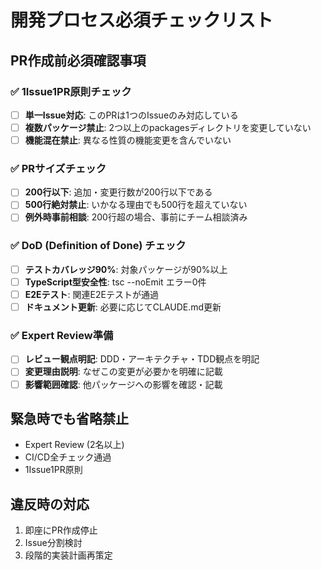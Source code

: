 # 開発プロセス必須チェックリスト

## PR作成前必須確認事項

### ✅ 1Issue1PR原則チェック
- [ ] **単一Issue対応**: このPRは1つのIssueのみ対応している
- [ ] **複数パッケージ禁止**: 2つ以上のpackagesディレクトリを変更していない
- [ ] **機能混在禁止**: 異なる性質の機能変更を含んでいない

### ✅ PRサイズチェック
- [ ] **200行以下**: 追加・変更行数が200行以下である
- [ ] **500行絶対禁止**: いかなる理由でも500行を超えていない
- [ ] **例外時事前相談**: 200行超の場合、事前にチーム相談済み

### ✅ DoD (Definition of Done) チェック
- [ ] **テストカバレッジ90%**: 対象パッケージが90%以上
- [ ] **TypeScript型安全性**: tsc --noEmit エラー0件
- [ ] **E2Eテスト**: 関連E2Eテストが通過
- [ ] **ドキュメント更新**: 必要に応じてCLAUDE.md更新

### ✅ Expert Review準備
- [ ] **レビュー観点明記**: DDD・アーキテクチャ・TDD観点を明記
- [ ] **変更理由説明**: なぜこの変更が必要かを明確に記載
- [ ] **影響範囲確認**: 他パッケージへの影響を確認・記載

## 緊急時でも省略禁止
- Expert Review (2名以上)
- CI/CD全チェック通過
- 1Issue1PR原則

## 違反時の対応
1. 即座にPR作成停止
2. Issue分割検討
3. 段階的実装計画再策定